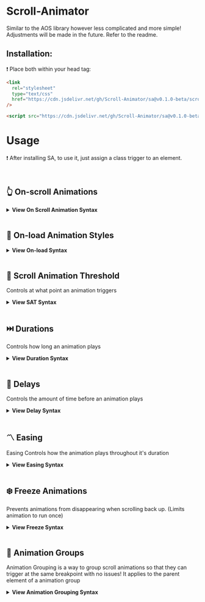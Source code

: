 # Scroll-Animator

Similar to the AOS library however less complicated and more simple! Adjustments will be made in the future. Refer to the readme.

## Installation:

❗ Place both within your head tag:

```html
<link
  rel="stylesheet"
  type="text/css"
  href="https://cdn.jsdelivr.net/gh/Scroll-Animator/sa@v0.1.0-beta/scrollanimator.css"
/>
```

```html
<script src="https://cdn.jsdelivr.net/gh/Scroll-Animator/sa@v0.1.0-beta/scrollanimator.js"></script>
```

# Usage

❗ After installing SA, to use it, just assign a class trigger to an element.

<br>

## 👆 On-scroll Animations

<details>
<summary><strong>View On Scroll Animation Syntax</strong></summary>
<br>

- **sa**:

Slides object in from the left

```html
<div class="sa"></div>
```

- **sa-right**:

Slides object in from the right

```html
<div class="sa-right"></div>
```

- **sa-zoom**:

Zooms in object

```html
<div class="sa-zoom"></div>
```

- **sa-flip**:

Flips object

```html
<div class="sa-flip"></div>
```

- **sa-shift**:

Slides object in from the left with a bounce

```html
<div class="sa-shift"></div>
```

<span style="color:orange">NOTE : This uses the animation property, you must replace <span style="color:orange">NOTE : This uses the animation property, you must replace **sa** with **animation** for durations and delays to work properly.</span>**sa** with **animation** for durations and delays to work properly.</span>


### Custom Animations

<details>
<summary><strong>View Custom Animation Syntax</strong></summary>
<br>

- Custom animations are a way for you to customize animations on scroll. They have no inherit animation attached.
- Custom animations only receive the .active class when scrolled past the breakpoint.


To Animate:

**1**. Use Transform:

```css
.my-custom-animation {
  transform: translateY(500px);
  opacity: 0;
  transition: 1s;
}

.my-custom-animation.active {
  transform: translateY(0);
  opacity: 1;
}
```

**2**. Use Keyframes:

```css

.my-custom-animation {
  opacity: 0;
}

.my-custom-animation.active {
    animation: myAnimation 0.4s ease-in-out 0s 1 forwards;
}

@keyframes myAnimation {
  0% {
    transform: translate(-6%, -6%);
        opacity: 0;
        
        
    }
    40% {
      transform: translate(3%, 3%);
        opacity: 1;
    }
    100% {
      transform: translate(0%, 0%);
        opacity: 1;
    }
}
```

</details>
</details>

<br>

## 🔄 On-load Animation Styles

<details>
<summary><strong>View On-load Syntax</strong></summary>
<br>

- **onload-shift**:

Slides object in from the left with a bounce

```html
<div class="onload-shift"></div>
```

<span style="color:orange">NOTE : This uses the animation property, you must replace **sa** with **animation** for durations and delays to work properly.</span>

- **onload-top**:

Slides object in from the top with a bounce

```html
<div class="onload-top"></div>
```

<span style="color:orange">NOTE : This uses the animation property, you must replace **sa** with **animation** for durations and delays to work properly.</span>

- **onload-bottom**:

Slides object in from the bottom with a bounce

```html
<div class="onload-bottom"></div>
```

<span style="color:orange">NOTE : This uses the animation property, you must replace **sa** with **animation** for durations and delays to work properly.</span>

</details>

<br>

## 🚦 Scroll Animation Threshold

Controls at what point an animation triggers

<details>
<summary><strong>View SAT Syntax</strong></summary>
<br>

**data-sa-threshold="{px height}"**

```html
<div class="sa" data-sa-threshold="400"></div>
```

_Default value is: 250._

</details>

<br>

## ⏭️ Durations

Controls how long an animation plays

<details>
<summary><strong>View Duration Syntax</strong></summary>
<br>
**sa-duration{time}**
``` html
<div class="sa sa-duration0_1"></div>
```

Time format: {second}\_{millisecond}

MIN: 0_1s

MAX: 15s

_The underscore is substituted for a dot._

</details>

<br>

## 🛑 Delays

Controls the amount of time before an animation plays

<details>
<summary><strong>View Delay Syntax</strong></summary>
<br>

**sa-delay{time}**

```html
<div class="sa sa-delay0_4></div>
```

Time format: {second}\_{millisecond}

MIN: 0_1s

MAX: 15s

_The underscore is substituted for a dot._

</details>

<br>

## 〽️ Easing

Easing Controls how the animation plays throughout it's duration

<details>
<summary><strong>View Easing Syntax</strong></summary>
<br>

- **sa-easeinout**

```html
<div class="sa sa-easeinout"></div>
```

- **sa-easein**

```html
<div class="sa sa-easein"></div>
```

- **sa-easeout**

```html
<div class="sa sa-easeout"></div>
```

- **sa-ease**

```html
<div class="sa sa-ease"></div>
```

- **sa-easeincubic**

```html
<div class="sa sa-easeincubic"></div>
```

- **sa-easeoutcubic**

```html
<div class="sa sa-easeoutcubic"></div>
```

- **sa-easestrong**

```html
<div class="sa sa-easestrong"></div>
```

</details>

<br>

## ❄️ Freeze Animations
Prevents animations from disappearing when scrolling back up. (Limits animation to run once)
<details>
<summary><strong>View Freeze Syntax</strong></summary>
<br>

- **sa-freeze**

```html
  <h3 class="sa sa-freeze">Some Head Text!</h3>
```

</details>

<br>

## 🔗 Animation Groups

Animation Grouping is a way to group scroll animations
so that they can trigger at the same breakpoint with no issues!
It applies to the parent element of a animation group

<details>
<summary><strong>View Animation Grouping Syntax</strong></summary>
<br>

- **sa-group**

```html
<div class="sa-group">
  <h3 class="sa">Some Head Text!</h3>
  <p class="sa">Some paragrapg text.</p>
</div>
```

**AG Nesting**

✅ Nesting Animation Groups is supported.
❗ AG nesting requires another sa-group class on the very next parent to work.

_See Usage below_!

```html
<div class="sa-group">
  <h2 class="sa">Side Head Text!/h2>
    <div class="sa-group">
      <h3 class="sa">Some Head Text!</h3>
    <p class="sa ">Some paragrapg text.</p>
  </div>
</div>
```

</details>

<br>
